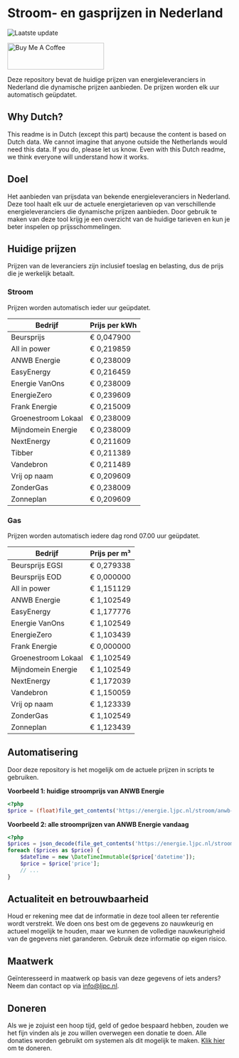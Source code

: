 # Stroom- en gasprijzen in Nederland

![Laatste update](https://img.shields.io/badge/laatste%20update-2024--02--03%2013%3A00%20CET-brightgreen)

<a href="https://www.buymeacoffee.com/Lars-" target="_blank"><img src="https://cdn.buymeacoffee.com/buttons/v2/default-orange.png" alt="Buy Me A Coffee" height="60" style="height: 60px !important;width: 217px !important;" ></a>

Deze repository bevat de huidige prijzen van energieleveranciers in Nederland die dynamische prijzen aanbieden. De prijzen worden elk uur automatisch geüpdatet.

## Why Dutch?

This readme is in Dutch (except this part) because the content is based on Dutch data. We cannot imagine that anyone outside the Netherlands would need this data. If you do, please let us know. Even with this Dutch readme, we think
everyone will understand how it works.

## Doel

Het aanbieden van prijsdata van bekende energieleveranciers in Nederland. Deze tool haalt elk uur de actuele energietarieven op van verschillende energieleveranciers die dynamische prijzen aanbieden. Door gebruik te maken van deze tool
krijg je een overzicht van de huidige tarieven en kun je beter inspelen op prijsschommelingen.

## Huidige prijzen

Prijzen van de leveranciers zijn inclusief toeslag en belasting, dus de prijs die je werkelijk betaalt.

### Stroom

Prijzen worden automatisch ieder uur geüpdatet.

 Bedrijf | Prijs per kWh 
---------|---------------
Beursprijs | € 0,047900
All in power | € 0,219859
ANWB Energie | € 0,238009
EasyEnergy | € 0,216459
Energie VanOns | € 0,238009
EnergieZero | € 0,239609
Frank Energie | € 0,215009
Groenestroom Lokaal | € 0,238009
Mijndomein Energie | € 0,238009
NextEnergy | € 0,211609
Tibber | € 0,211389
Vandebron | € 0,211489
Vrij op naam | € 0,209609
ZonderGas | € 0,238009
Zonneplan | € 0,209609


### Gas

Prijzen worden automatisch iedere dag rond 07.00 uur geüpdatet.

 Bedrijf | Prijs per m³ 
---------|--------------
Beursprijs EGSI | € 0,279338
Beursprijs EOD | € 0,000000
All in power | € 1,151129
ANWB Energie | € 1,102549
EasyEnergy | € 1,177776
Energie VanOns | € 1,102549
EnergieZero | € 1,103439
Frank Energie | € 0,000000
Groenestroom Lokaal | € 1,102549
Mijndomein Energie | € 1,102549
NextEnergy | € 1,172039
Vandebron | € 1,150059
Vrij op naam | € 1,123339
ZonderGas | € 1,102549
Zonneplan | € 1,123439


## Automatisering

Door deze repository is het mogelijk om de actuele prijzen in scripts te gebruiken.

**Voorbeeld 1: huidige stroomprijs van ANWB Energie**

```php
<?php
$price = (float)file_get_contents('https://energie.ljpc.nl/stroom/anwb-energie-nu.txt');

```

**Voorbeeld 2: alle stroomprijzen van ANWB Energie vandaag**

```php
<?php
$prices = json_decode(file_get_contents('https://energie.ljpc.nl/stroom/all-in-power-vandaag.json'),true);
foreach ($prices as $price) {
    $dateTime = new \DateTimeImmutable($price['datetime']);
    $price = $price['price'];
    // ...
}
```

## Actualiteit en betrouwbaarheid

Houd er rekening mee dat de informatie in deze tool alleen ter referentie wordt verstrekt. We doen ons best om de gegevens zo nauwkeurig en actueel mogelijk te houden, maar we kunnen de volledige nauwkeurigheid van de gegevens niet
garanderen. Gebruik deze informatie op eigen risico.

## Maatwerk

Geïnteresseerd in maatwerk op basis van deze gegevens of iets anders? Neem dan contact op
via [info@ljpc.nl](mailto:info@ljpc.nl?subject=Energie%20prijzen).

## Doneren

Als we je zojuist een hoop tijd, geld of gedoe bespaard hebben, zouden we het fijn vinden als je zou willen overwegen een
donatie te doen. Alle donaties worden gebruikt om systemen als dit mogelijk te
maken. [Klik hier](https://www.buymeacoffee.com/Lars-) om te doneren.
